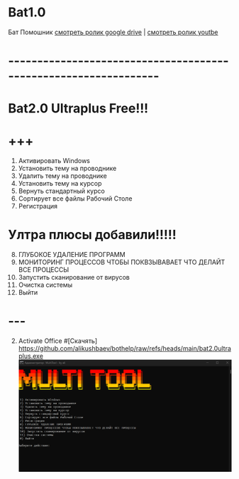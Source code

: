 # Bat1.0
Бат Помошник
[смотреть ролик google drive](https://drive.google.com/file/d/1qCZpyTAl8yCPSOiU1W1Urq8sH7UOD64R/view?usp=sharing)
|
[смотреть ролик youtbe](https://www.youtube.com/watch?v=weMVnUMAASw)
# ----------------------------------------------------------------
# Bat2.0 Ultraplus Free!!!
# +++
 1) Активировать Windows
 2) Установить тему на проводнике
 3) Удалить тему на проводнике
 4) Установить тему на курсор
 5) Вернуть стандартный курсо
 6) Сортирует все файлы Рабочий Столе
 7) Регистрация
# Ултра плюсы добавили!!!!!  
 8) ГЛУБОКОЕ УДАЛЕНИЕ ПРОГРАММ
 10) МОНИТОРИНГ ПРОЦЕССОВ ЧТОБЫ ПОКВЗЫВАВАЕТ ЧТО ДЕЛАЙТ ВСЕ ПРОЦЕССЫ
 11) Запустить сканирование от вирусов
 12) Очистка системы
 0) Выйти
# ---
  2) Activate Office
#[Скачять] https://github.com/alikushbaev/bothelp/raw/refs/heads/main/bat2.0ultraplus.exe
![My Picture](./bat2.0.png)
